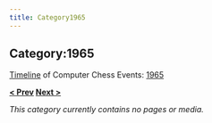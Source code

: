 ```yaml
---
title: Category1965
---
```

## Category:1965



[Timeline](Timeline "Timeline") of Computer Chess Events: [1965](https://en.wikipedia.org/wiki/1965)

**[\< Prev](Category:1964 "Category:1964") [Next >](Category:1966 "Category:1966")**

*This category currently contains no pages or media.*

